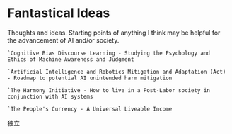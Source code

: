 # Fantastical Ideas
Thoughts and ideas. Starting points of anything I think may be helpful for the advancement of AI and/or society.


  	`Cognitive Bias Discourse Learning - Studying the Psychology and Ethics of Machine Awareness and Judgment

 	`Artificial Intelligence and Robotics Mitigation and Adaptation (Act) - Roadmap to potential AI unintended harm mitigation

  	`The Harmony Initiative - How to live in a Post-Labor society in conjunction with AI systems

  	`The People's Currency - A Universal Liveable Income


独立
